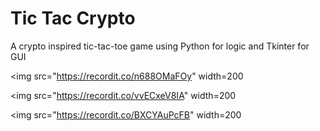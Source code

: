 # Tic Tac Crypto
A crypto inspired tic-tac-toe game using Python for logic and Tkinter for GUI

<img src="https://recordit.co/n688OMaFOy" width=200<br>

<img src="https://recordit.co/vvECxeV8IA" width=200<br>

<img src="https://recordit.co/BXCYAuPcFB" width=200<br>
